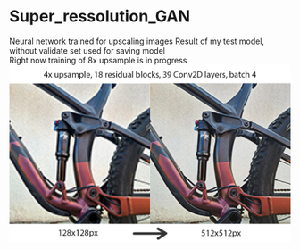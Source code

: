 # Super_ressolution_GAN
Neural network trained for upscaling images
Result of my test model, without validate set used for saving model<br/>
Right now training of 8x upsample is in progress<br/>
![Result](https://github.com/Samuel-Bachorik/Pytorch_super_ressolution/blob/main/bike_difference.jpg)<br/>

